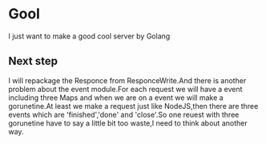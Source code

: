 # Gool
I just want to make a good cool server by Golang

## Next step
I will repackage the Responce from ResponceWrite.And there is another problem about the event module.For each request we will have a event including three Maps and when we are on a event we will make a gorunetine.At least we make a request just like NodeJS,then there are three events which are 'finished','done' and 'close'.So one reuest with three gorunetine have to say a little bit too waste,I need to think about another way.